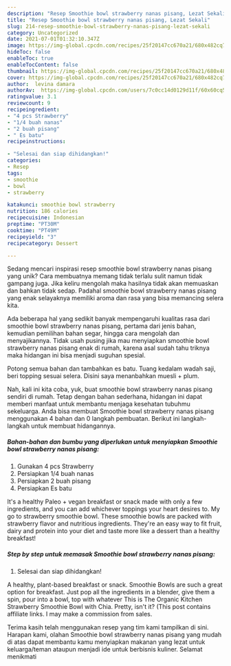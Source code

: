 ```yaml
---
description: "Resep Smoothie bowl strawberry nanas pisang, Lezat Sekali"
title: "Resep Smoothie bowl strawberry nanas pisang, Lezat Sekali"
slug: 214-resep-smoothie-bowl-strawberry-nanas-pisang-lezat-sekali
category: Uncategorized
date: 2021-07-01T01:32:10.347Z
image: https://img-global.cpcdn.com/recipes/25f20147cc670a21/680x482cq70/smoothie-bowl-strawberry-nanas-pisang-foto-resep-utama.jpg
hideToc: false
enableToc: true
enableTocContent: false
thumbnail: https://img-global.cpcdn.com/recipes/25f20147cc670a21/680x482cq70/smoothie-bowl-strawberry-nanas-pisang-foto-resep-utama.jpg
cover: https://img-global.cpcdn.com/recipes/25f20147cc670a21/680x482cq70/smoothie-bowl-strawberry-nanas-pisang-foto-resep-utama.jpg
author:  levina damara
authorAv:  https://img-global.cpcdn.com/users/7c0cc14d0129d11f/60x60cq50/avatar.jpg
ratingvalue: 3.1
reviewcount: 9
recipeingredient:
- "4 pcs Strawberry"
- "1/4 buah nanas"
- "2 buah pisang"
- " Es batu"
recipeinstructions:

- "Selesai dan siap dihidangkan!"
categories:
- Resep
tags:
- smoothie
- bowl
- strawberry

katakunci: smoothie bowl strawberry 
nutrition: 186 calories
recipecuisine: Indonesian
preptime: "PT30M"
cooktime: "PT49M"
recipeyield: "3"
recipecategory: Dessert

---
```



Sedang mencari inspirasi resep smoothie bowl strawberry nanas pisang yang unik? Cara membuatnya memang tidak terlalu sulit namun tidak gampang juga. Jika keliru mengolah maka hasilnya tidak akan memuaskan dan bahkan tidak sedap. Padahal smoothie bowl strawberry nanas pisang yang enak selayaknya memiliki aroma dan rasa yang bisa memancing selera kita.


Ada beberapa hal yang sedikit banyak mempengaruhi kualitas rasa dari smoothie bowl strawberry nanas pisang, pertama dari jenis bahan, kemudian pemilihan bahan segar, hingga cara mengolah dan menyajikannya. Tidak usah pusing jika mau menyiapkan smoothie bowl strawberry nanas pisang enak di rumah, karena asal sudah tahu triknya maka hidangan ini bisa menjadi suguhan spesial.

Potong semua bahan dan tambahkan es batu. Tuang kedalam wadah saji, beri topping sesuai selera. Disini saya menanbahkan muesli + plum.


Nah, kali ini kita coba, yuk, buat smoothie bowl strawberry nanas pisang sendiri di rumah. Tetap dengan bahan sederhana, hidangan ini dapat memberi manfaat untuk membantu menjaga kesehatan tubuhmu sekeluarga. Anda bisa membuat Smoothie bowl strawberry nanas pisang menggunakan 4 bahan dan 0 langkah pembuatan. Berikut ini langkah-langkah untuk membuat hidangannya.

<!--inarticleads1-->

##### Bahan-bahan dan bumbu yang diperlukan untuk menyiapkan Smoothie bowl strawberry nanas pisang:

1. Gunakan 4 pcs Strawberry
1. Persiapkan 1/4 buah nanas
1. Persiapkan 2 buah pisang
1. Persiapkan  Es batu


It&#39;s a healthy Paleo + vegan breakfast or snack made with only a few ingredients, and you can add whichever toppings your heart desires to. My go to strawberry smoothie bowl. These smoothie bowls are packed with strawberry flavor and nutritious ingredients. They&#39;re an easy way to fit fruit, dairy and protein into your diet and taste more like a dessert than a healthy breakfast! 

<!--inarticleads2-->

##### Step by step untuk memasak Smoothie bowl strawberry nanas pisang:


1. Selesai dan siap dihidangkan!

A healthy, plant-based breakfast or snack. Smoothie Bowls are such a great option for breakfast. Just pop all the ingredients in a blender, give them a spin, pour into a bowl, top with whatever This is The Organic Kitchen Strawberry Smoothie Bowl with Chia. Pretty, isn&#39;t it? (This post contains affiliate links. I may make a commission from sales. 

Terima kasih telah menggunakan resep yang tim kami tampilkan di sini. Harapan kami, olahan Smoothie bowl strawberry nanas pisang yang mudah di atas dapat membantu kamu menyiapkan makanan yang lezat untuk keluarga/teman ataupun menjadi ide untuk berbisnis kuliner. Selamat menikmati
